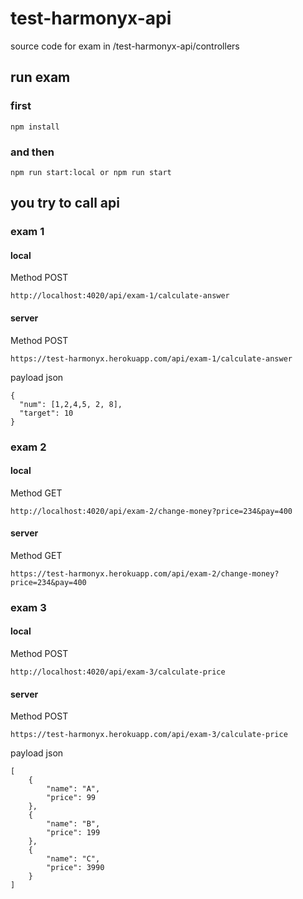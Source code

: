 # test-harmonyx-api

source code for exam in /test-harmonyx-api/controllers

## run exam

### first
```
npm install
```
### and then
```
npm run start:local or npm run start
```
## you try to call api

### exam 1

#### local
Method POST
```
http://localhost:4020/api/exam-1/calculate-answer
```
#### server
Method POST
```
https://test-harmonyx.herokuapp.com/api/exam-1/calculate-answer
```
payload json
```
{
  "num": [1,2,4,5, 2, 8],
  "target": 10
}
```

### exam 2

#### local
Method GET
```
http://localhost:4020/api/exam-2/change-money?price=234&pay=400
```
#### server
Method GET
```
https://test-harmonyx.herokuapp.com/api/exam-2/change-money?price=234&pay=400
```

### exam 3

#### local
Method POST
```
http://localhost:4020/api/exam-3/calculate-price
```
#### server
Method POST
```
https://test-harmonyx.herokuapp.com/api/exam-3/calculate-price
```
payload json
```
[
    {
        "name": "A",
        "price": 99
    },
    {
        "name": "B",
        "price": 199
    },
    {
        "name": "C",
        "price": 3990
    }
]
```
